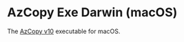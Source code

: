 # AzCopy Exe Darwin (macOS)

The [AzCopy v10](https://github.com/Azure/azure-storage-azcopy) executable for macOS.
